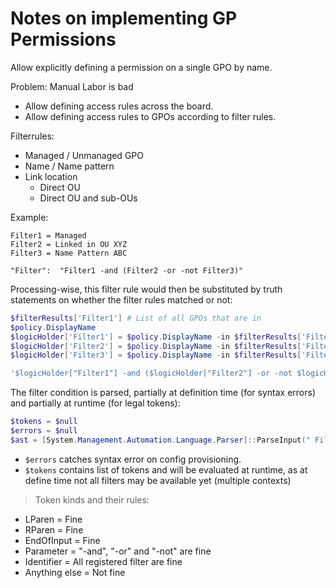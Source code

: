 ﻿# Notes on implementing GP Permissions

Allow explicitly defining a permission on a single GPO by name.

Problem: Manual Labor is bad

- Allow defining access rules across the board.
- Allow defining access rules to GPOs according to filter rules.

Filterrules:

- Managed / Unmanaged GPO
- Name / Name pattern
- Link location
  - Direct OU
  - Direct OU and sub-OUs

Example:

```text
Filter1 = Managed
Filter2 = Linked in OU XYZ
Filter3 = Name Pattern ABC

"Filter":  "Filter1 -and (Filter2 -or -not Filter3)"
```

Processing-wise, this filter rule would then be substituted by truth statements on whether the filter rules matched or not:

```powershell
$filterResults['Filter1'] # List of all GPOs that are in
$policy.DisplayName
$logicHolder['Filter1'] = $policy.DisplayName -in $filterResults['Filter1']
$logicHolder['Filter2'] = $policy.DisplayName -in $filterResults['Filter2']
$logicHolder['Filter3'] = $policy.DisplayName -in $filterResults['Filter3']

'$logicHolder["Filter1"] -and ($logicHolder["Filter2"] -or -not $logicHolder["Filter3"])' | iex
```

The filter condition is parsed, partially at definition time (for syntax errors) and partially at runtime (for legal tokens):

```powershell
$tokens = $null
$errors = $null
$ast = [System.Management.Automation.Language.Parser]::ParseInput(" Filter1 -and (Filter2 -or -not Filter3 ", [ref]$tokens, [ref]$errors)
```

- `$errors` catches syntax error on config provisioning.
- `$tokens` contains list of tokens and will be evaluated at runtime, as at define time not all filters may be available yet (multiple contexts)

> Token kinds and their rules:

- LParen = Fine
- RParen = Fine
- EndOfInput = Fine
- Parameter = "-and", "-or" and "-not" are fine
- Identifier = All registered filter are fine
- Anything else = Not fine
